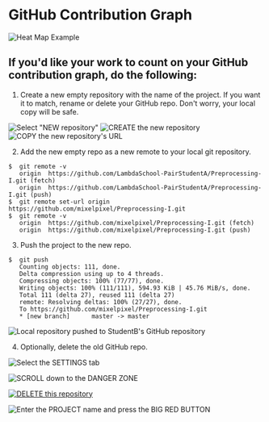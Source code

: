 # GitHub Contribution Graph

![Heat Map Example](https://raw.githubusercontent.com/LambdaSchool/Code-Review-Checklist/master/img/contribution-graph-heat-map.png)

## If you'd like your work to count on your GitHub contribution graph, do the following:

1. Create a new empty repository with the name of the project. If you
   want it to match, rename or delete your GitHub repo. Don't worry,
   your local copy will be safe.

![Select "NEW repository"](https://github.com/LambdaSchool/Code-Review-Checklist/raw/master/img/select-New-repository.png)
![CREATE the new repository](https://github.com/LambdaSchool/Code-Review-Checklist/raw/master/img/create-new-repository.png)
![COPY the new repository's URL](https://github.com/LambdaSchool/Code-Review-Checklist/raw/master/img/copy-new-repo-URL.png)

2. Add the new empty repo as a new remote to your local git repository.

```console
$  git remote -v
   origin  https://github.com/LambdaSchool-PairStudentA/Preprocessing-I.git (fetch)
   origin  https://github.com/LambdaSchool-PairStudentA/Preprocessing-I.git (push)
$  git remote set-url origin https://github.com/mixelpixel/Preprocessing-I.git
$  git remote -v
   origin  https://github.com/mixelpixel/Preprocessing-I.git (fetch)
   origin  https://github.com/mixelpixel/Preprocessing-I.git (push)
```

3. Push the project to the new repo.

```console
$  git push
   Counting objects: 111, done.
   Delta compression using up to 4 threads.
   Compressing objects: 100% (77/77), done.
   Writing objects: 100% (111/111), 594.93 KiB | 45.76 MiB/s, done.
   Total 111 (delta 27), reused 111 (delta 27)
   remote: Resolving deltas: 100% (27/27), done.
   To https://github.com/mixelpixel/Preprocessing-I.git
   * [new branch]      master -> master
```

![Local repository pushed to StudentB's GitHub repository](https://github.com/LambdaSchool/Code-Review-Checklist/raw/master/img/local-repo-pushed-to-new-GH-repo.png)

4. Optionally, delete the old GitHub repo.

![Select the SETTINGS tab](https://github.com/LambdaSchool/Code-Review-Checklist/raw/master/img/select-the-project-Settings-tab.png)

![SCROLL down to the DANGER ZONE](https://github.com/LambdaSchool/Code-Review-Checklist/raw/master/img/scroll-down-to-the-bottom.png)

[![DELETE this repository](https://github.com/LambdaSchool/Code-Review-Checklist/raw/master/img/THE-DANGER-ZONE.png)](https://youtu.be/siwpn14IE7E)

![Enter the PROJECT name and press the BIG RED BUTTON](https://github.com/LambdaSchool/Code-Review-Checklist/raw/master/img/enter-the-project-name.png)
